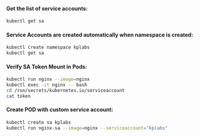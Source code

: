 
#### Get the list of service accounts:
```sh
kubectl get sa
```
#### Service Accounts are created automatically when namespace is created:
```sh
kubectl create namespace kplabs
kubectl get sa
```
#### Verify SA Token Mount in Pods:
```sh
kubectl run nginx --image=nginx
kubectl exec -it nginx -- bash
cd /run/secrets/kubernetes.io/serviceaccount
cat token
```
#### Create POD with custom service account:
```sh
kubectl create sa kplabs
kubectl run nginx-sa --image=nginx --serviceaccount="kplabs"
```
